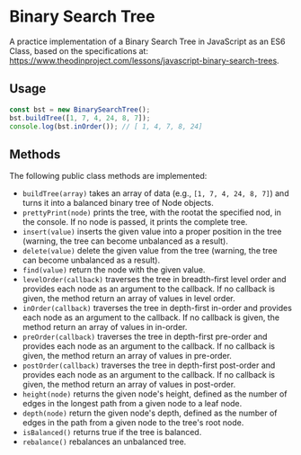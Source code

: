 # Binary Search Tree

A practice implementation of a Binary Search Tree in JavaScript as an ES6 Class, based on the specifications at: https://www.theodinproject.com/lessons/javascript-binary-search-trees.

## Usage

```js
const bst = new BinarySearchTree();
bst.buildTree([1, 7, 4, 24, 8, 7]);
console.log(bst.inOrder()); // [ 1, 4, 7, 8, 24]
```

## Methods

The following public class methods are implemented:

- `buildTree(array)` takes an array of data (e.g., `[1, 7, 4, 24, 8, 7]`) and turns it into a balanced binary tree of Node objects.
- `prettyPrint(node)` prints the tree, with the rootat the specified nod, in the console. If no node is passed, it prints the complete tree.
- `insert(value)` inserts the given value into a proper position in the tree (warning, the tree can become unbalanced as a result).
- `delete(value)` delete the given value from the tree (warning, the tree can become unbalanced as a result).
- `find(value)` return the node with the given value.
- `levelOrder(callback)` traverses the tree in breadth-first level order and provides each node as an argument to the callback. If no callback is given, the method return an array of values in level order.
- `inOrder(callback)` traverses the tree in depth-first in-order and provides each node as an argument to the callback. If no callback is given, the method return an array of values in in-order.
- `preOrder(callback)` traverses the tree in depth-first pre-order and provides each node as an argument to the callback. If no callback is given, the method return an array of values in pre-order.
- `postOrder(callback)` traverses the tree in depth-first post-order and provides each node as an argument to the callback. If no callback is given, the method return an array of values in post-order.
- `height(node)` returns the given node's height, defined as the number of edges in the longest path from a given node to a leaf node.
- `depth(node)` return the given node's depth, defined as the number of edges in the path from a given node to the tree's root node.
- `isBalanced()` returns true if the tree is balanced.
- `rebalance()` rebalances an unbalanced tree.
